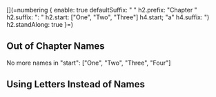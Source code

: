 [](=numbering {
    enable: true
    defaultSuffix: " "
    h2.prefix: "Chapter "
    h2.suffix: ": "
    h2.start: ["One", "Two", "Three"]
    h4.start; "a"
    h4.suffix: ") 
    h2.standAlong: true
}=)

[](include(body.md))

## Out of Chapter Names

No more names in "start": ["One", "Two", "Three", "Four"]

## Using Letters Instead of Names

